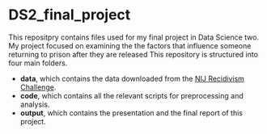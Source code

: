 # DS2_final_project

This repositpry contains files used for my final project in Data Science two. My project focused on examining the the factors that influence someone returning to prison after they are released This repository is structured into four main folders.

* **data**, which contains the data downloaded from the [NIJ Recidivism Challenge](https://nij.ojp.gov/funding/recidivism-forecasting-challenge).
* **code**, which contains all the relevant scripts for preprocessing and analysis.
* **output**, which contains the presentation and the final report of this project.  
